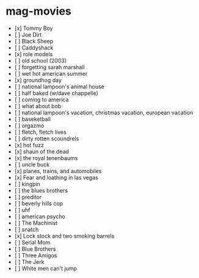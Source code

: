 mag-movies
==========
<ul>
<li>[x] Tommy Boy</li>
<li>[ ] Joe Dirt</li>
<li>[ ] Black Sheep</li>
<li>[ ] Caddyshack</li>
<li>[x] role models</li>
<li>[ ] old school (2003)</li>
<li>[ ] forgetting sarah marshall</li>
<li>[ ] wet hot american summer</li>
<li>[x] groundhog day</li>
<li>[ ] national lampoon's animal house</li>
<li>[ ] half baked (w/dave chappelle)</li>
<li>[ ] coming to america</li>
<li>[ ] what about bob</li>
<li>[ ] national lampoon's vacation, christmas vacation, european vacation</li>
<li>[ ] baseketball</li>
<li>[ ] orgazmo</li>
<li>[ ] fletch, fletch lives</li>
<li>[ ] dirty rotten scoundrels</li>
<li>[x] hot fuzz</li>
<li>[x] shaun of the dead</li>
<li>[x] the royal tenenbaums</li>
<li>[ ] uncle buck</li>
<li>[x] planes, trains, and automobiles</li>
<li>[x] Fear and loathing in las vegas</li>
<li>[ ] kingpin</li>
<li>[ ] the blues brothers</li>
<li>[ ] preditor</li>
<li>[ ] beverly hills cop</li>
<li>[ ] uhf</li>
<li>[ ] american psycho</li>
<li>[ ] The Machinist </li>
<li>[ ] snatch</li>
<li>[x] Lock stock and two smoking barrels</li>
<li>[ ] Serial Mom </li>
<li>[ ] Blue Brothers </li>
<li>[ ] Three Amigos </li>
<li>[ ] The Jerk </li>
<li>[ ] White men can't jump </li>
</ul>


